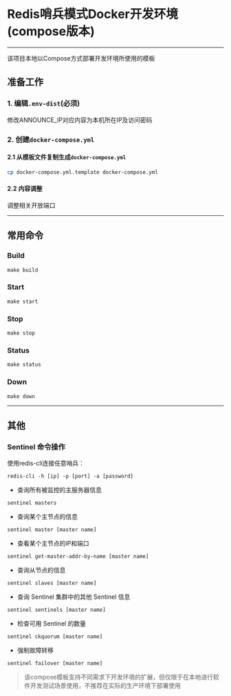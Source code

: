 # Redis哨兵模式Docker开发环境(compose版本)
---
该项目本地以Compose方式部署开发环境所使用的模板

## 准备工作
### 1. 编辑`.env-dist`(必须)
修改ANNOUNCE_IP对应内容为本机所在IP及访问密码

### 2. 创建`docker-compose.yml`
#### 2.1 从模板文件复制生成`docker-compose.yml`
```bash
cp docker-compose.yml.template docker-compose.yml
```
#### 2.2 内容调整
调整相关开放端口

---

## 常用命令
### Build
`make build`

### Start
`make start`

### Stop
`make stop`

### Status
`make status`

### Down
`make down`

---

## 其他
### Sentinel 命令操作
使用redis-cli连接任意哨兵：
```
redis-cli -h [ip] -p [port] -a [password]
```
- 查询所有被监控的主服务器信息
```
sentinel masters
```
- 查询某个主节点的信息
```
sentinel master [master name]
```
- 查看某个主节点的IP和端口
```
sentinel get-master-addr-by-name [master name]
```
- 查询从节点的信息
```
sentinel slaves [master name]
```
- 查询 Sentinel 集群中的其他 Sentinel 信息
```
sentinel sentinels [master name]
```
- 检查可用 Sentinel 的数量
```
sentinel ckquorum [master name]
```
- 强制故障转移
```
sentinel failover [master name]
```

> 该compose模板支持不同需求下开发环境的扩展，但仅限于在本地进行软件开发测试场景使用，不推荐在实际的生产环境下部署使用
